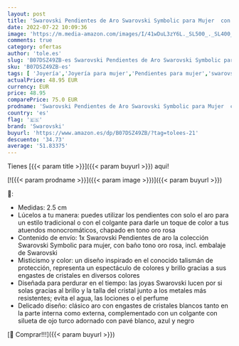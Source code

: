 ```yaml
---
layout: post
title: 'Swarovski Pendientes de Aro Swarovski Symbolic para Mujer  con Baño Tono Oro Rosa  Símbolo de Ojo Turco  Colección Swarovski Symbolic de Swarovski'
date: 2022-07-22 10:09:36
image: 'https://m.media-amazon.com/images/I/41wDuL3zY6L._SL500_._SL400_.jpg'
comments: true
category: ofertas
author: 'tole.es'
slug: 'B07DSZ49ZB-es Swarovski Pendientes de Aro Swarovski Symbolic para Mujer...'
sku: 'B07DSZ49ZB-es'
tags: [ 'Joyería','Joyería para mujer','Pendientes para mujer','swarovski','🇪🇸', ]
actualPrice: 48.95 EUR
currency: EUR
price: 48.95
comparePrice: 75.0 EUR
prodname: 'Swarovski Pendientes de Aro Swarovski Symbolic para Mujer  con Baño Tono Oro Rosa  Símbolo de Ojo Turco  Colección Swarovski Symbolic de Swarovski'
country: 'es'
flag: '🇪🇸'
brand: 'Swarovski'
buyurl: 'https://www.amazon.es/dp/B07DSZ49ZB/?tag=tolees-21'
descuento: '34.73'
average: '51.83375'
---
```


Tienes [{{< param title >}}]({{< param buyurl >}}) aqui!

[![{{< param prodname >}}]({{< param image >}})]({{< param buyurl >}})

🔎:

- Medidas: 2.5 cm
- Lúcelos a tu manera: puedes utilizar los pendientes con solo el aro para un estilo tradicional o con el colgante para darle un toque de color a tus atuendos monocromáticos, chapado en tono oro rosa
- Contenido de envío: 1x Swarovski Pendientes de aro la colección Swarovski Symbolic para mujer, con baño tono oro rosa, incl. embalaje de Swarovski
- Misticismo y color: un diseño inspirado en el conocido talismán de protección, representa un espectáculo de colores y brillo gracias a sus engastes de cristales en diversos colores
- Diseñada para perdurar en el tiempo: las joyas Swarovski lucen por si solas gracias al brillo y la talla del cristal junto a los metales más resistentes; evita el agua, las lociones o el perfume
- Delicado diseño: clásico aro con engastes de cristales blancos tanto en la parte interna como externa, complementado con un colgante con silueta de ojo turco adornado con pavé blanco, azul y negro

[🛒 Comprar!!!]({{< param buyurl >}})
